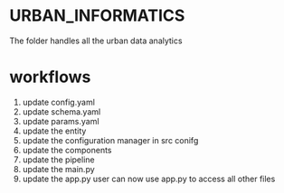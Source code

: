 # URBAN_INFORMATICS
The folder handles all the urban data analytics


# workflows
1. update config.yaml
2. update schema.yaml
3. update params.yaml
4. update the entity
5. update the configuration manager in src conifg
6. update the components
7. update the pipeline
8. update the main.py
9. update the app.py user can now use app.py to access all other files
